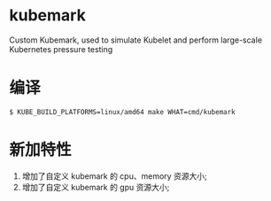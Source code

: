 # kubemark

Custom Kubemark, used to simulate Kubelet and perform large-scale Kubernetes pressure testing

# 编译

```
$ KUBE_BUILD_PLATFORMS=linux/amd64 make WHAT=cmd/kubemark
```

# 新加特性

1. 增加了自定义 kubemark 的 cpu、memory 资源大小;
2. 增加了自定义 kubemark 的 gpu 资源大小;